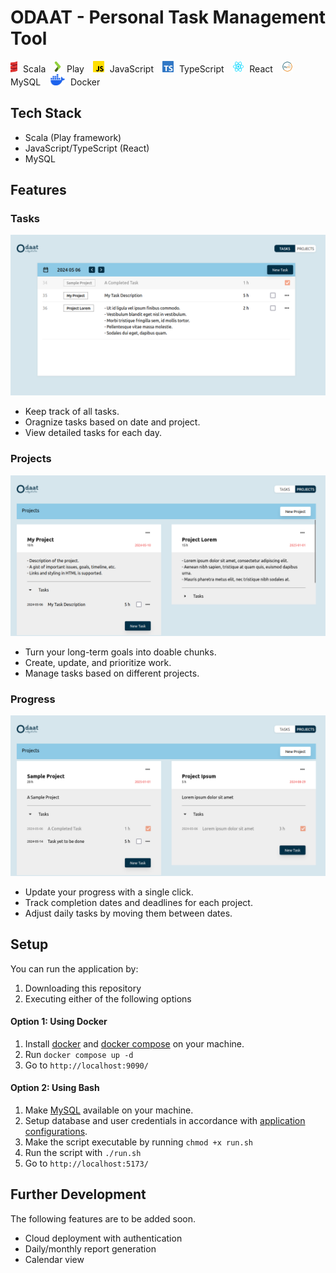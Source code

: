 # ODAAT - Personal Task Management Tool

<div>
    <img style="height:18px; display: inline-block; margin-right: 5px;" src="./readme_images/scala.png" />
    <span>Scala</span>
    <img style="height:18px; display: inline-block; margin-left: 10px; margin-right: 5px;" src="./readme_images/play.png" />
    <span>Play</span>
    <img style="height:18px; display: inline-block; margin-left: 10px; margin-right: 5px;" src="./readme_images/js.png" />
    <span>JavaScript</span>
    <img style="height:18px; display: inline-block; margin-left: 10px; margin-right: 5px;" src="./readme_images/ts.png" />
    <span>TypeScript</span>
    <img style="height:18px; display: inline-block; margin-left: 10px; margin-right: 5px;" src="./readme_images/react.png" />
    <span>React</span>
    <img style="height:18px; display: inline-block; margin-left: 10px; margin-right: 5px;" src="./readme_images/mysql.png" />
    <span>MySQL</span>
    <img style="height:18px; display: inline-block; margin-left: 10px; margin-right: 5px;" src="./readme_images/docker.png" />
    <span>Docker</span>
</div>

## Tech Stack
- Scala (Play framework)
- JavaScript/TypeScript (React)
- MySQL

## Features

### Tasks
![Task Page](./readme_images/task.png)
- Keep track of all tasks.
- Oragnize tasks based on date and project.
- View detailed tasks for each day.

### Projects
![Project Page](./readme_images/project.png)
- Turn your long-term goals into doable chunks.
- Create, update, and prioritize work.
- Manage tasks based on different projects.

### Progress
![Progress Page](./readme_images/progress.png)
- Update your progress with a single click.
- Track completion dates and deadlines for each project.
- Adjust daily tasks by moving them between dates.

## Setup
You can run the application by:
1. Downloading this repository
2. Executing either of the following options

#### Option 1: Using Docker
1. Install [docker](https://docs.docker.com/engine/install/) and [docker compose](https://docs.docker.com/compose/install/) on your machine.
2. Run `docker compose up -d`
3. Go to `http://localhost:9090/`

#### Option 2: Using Bash
1. Make [MySQL](https://www.mysql.com/) available on your machine.
2. Setup database and user credentials in accordance with [application configurations](https://github.com/swunoo/odaat/blob/main/server/odaat-server/conf/application.conf).
3. Make the script executable by running `chmod +x run.sh`
4. Run the script with `./run.sh`
3. Go to `http://localhost:5173/`

## Further Development
The following features are to be added soon.
- Cloud deployment with authentication
- Daily/monthly report generation
- Calendar view
